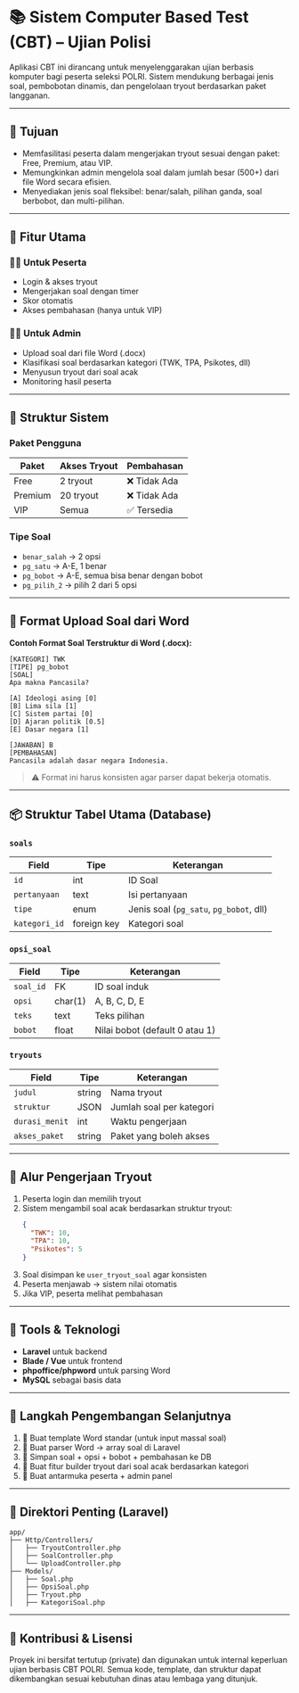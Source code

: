 
# 📚 Sistem Computer Based Test (CBT) – Ujian Polisi

Aplikasi CBT ini dirancang untuk menyelenggarakan ujian berbasis komputer bagi peserta seleksi POLRI. Sistem mendukung berbagai jenis soal, pembobotan dinamis, dan pengelolaan tryout berdasarkan paket langganan.

---

## 🎯 Tujuan

- Memfasilitasi peserta dalam mengerjakan tryout sesuai dengan paket: Free, Premium, atau VIP.
- Memungkinkan admin mengelola soal dalam jumlah besar (500+) dari file Word secara efisien.
- Menyediakan jenis soal fleksibel: benar/salah, pilihan ganda, soal berbobot, dan multi-pilihan.

---

## 🧩 Fitur Utama

### 🧑‍🎓 Untuk Peserta
- Login & akses tryout
- Mengerjakan soal dengan timer
- Skor otomatis
- Akses pembahasan (hanya untuk VIP)

### 🧑‍💼 Untuk Admin
- Upload soal dari file Word (.docx)
- Klasifikasi soal berdasarkan kategori (TWK, TPA, Psikotes, dll)
- Menyusun tryout dari soal acak
- Monitoring hasil peserta

---

## 🧱 Struktur Sistem

### Paket Pengguna
| Paket   | Akses Tryout | Pembahasan |
|---------|---------------|------------|
| Free    | 2 tryout      | ❌ Tidak Ada |
| Premium | 20 tryout     | ❌ Tidak Ada |
| VIP     | Semua         | ✅ Tersedia |

### Tipe Soal
- `benar_salah` → 2 opsi
- `pg_satu` → A-E, 1 benar
- `pg_bobot` → A-E, semua bisa benar dengan bobot
- `pg_pilih_2` → pilih 2 dari 5 opsi

---

## 🧾 Format Upload Soal dari Word

**Contoh Format Soal Terstruktur di Word (.docx):**
```
[KATEGORI] TWK
[TIPE] pg_bobot
[SOAL]
Apa makna Pancasila?

[A] Ideologi asing [0]
[B] Lima sila [1]
[C] Sistem partai [0]
[D] Ajaran politik [0.5]
[E] Dasar negara [1]

[JAWABAN] B
[PEMBAHASAN]
Pancasila adalah dasar negara Indonesia.
```

> ⚠️ Format ini harus konsisten agar parser dapat bekerja otomatis.

---

## 📦 Struktur Tabel Utama (Database)

### `soals`
| Field         | Tipe       | Keterangan               |
|---------------|------------|--------------------------|
| `id`          | int        | ID Soal                  |
| `pertanyaan`  | text       | Isi pertanyaan           |
| `tipe`        | enum       | Jenis soal (`pg_satu`, `pg_bobot`, dll) |
| `kategori_id` | foreign key| Kategori soal            |

### `opsi_soal`
| Field       | Tipe     | Keterangan                        |
|-------------|----------|-----------------------------------|
| `soal_id`   | FK       | ID soal induk                    |
| `opsi`      | char(1)  | A, B, C, D, E                    |
| `teks`      | text     | Teks pilihan                     |
| `bobot`     | float    | Nilai bobot (default 0 atau 1)   |

### `tryouts`
| Field         | Tipe   | Keterangan                    |
|---------------|--------|-------------------------------|
| `judul`       | string | Nama tryout                  |
| `struktur`    | JSON   | Jumlah soal per kategori     |
| `durasi_menit`| int    | Waktu pengerjaan             |
| `akses_paket` | string | Paket yang boleh akses       |

---

## 🔄 Alur Pengerjaan Tryout

1. Peserta login dan memilih tryout
2. Sistem mengambil soal acak berdasarkan struktur tryout:
   ```json
   {
     "TWK": 10,
     "TPA": 10,
     "Psikotes": 5
   }
   ```
3. Soal disimpan ke `user_tryout_soal` agar konsisten
4. Peserta menjawab → sistem nilai otomatis
5. Jika VIP, peserta melihat pembahasan

---

## 🔧 Tools & Teknologi

- **Laravel** untuk backend
- **Blade / Vue** untuk frontend
- **phpoffice/phpword** untuk parsing Word
- **MySQL** sebagai basis data

---

## 🚀 Langkah Pengembangan Selanjutnya

1. 🔲 Buat template Word standar (untuk input massal soal)
2. 🔲 Buat parser Word → array soal di Laravel
3. 🔲 Simpan soal + opsi + bobot + pembahasan ke DB
4. 🔲 Buat fitur builder tryout dari soal acak berdasarkan kategori
5. 🔲 Buat antarmuka peserta + admin panel

---

## 📁 Direktori Penting (Laravel)

```
app/
├── Http/Controllers/
│   ├── TryoutController.php
│   ├── SoalController.php
│   └── UploadController.php
├── Models/
│   ├── Soal.php
│   ├── OpsiSoal.php
│   ├── Tryout.php
│   ├── KategoriSoal.php
```

---

## 🤝 Kontribusi & Lisensi

Proyek ini bersifat tertutup (private) dan digunakan untuk internal keperluan ujian berbasis CBT POLRI. Semua kode, template, dan struktur dapat dikembangkan sesuai kebutuhan dinas atau lembaga yang ditunjuk.
